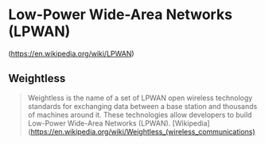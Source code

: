 # Low-Power Wide-Area Networks (LPWAN)

(https://en.wikipedia.org/wiki/LPWAN)

## Weightless

> Weightless is the name of a set of LPWAN open wireless technology standards for exchanging data between a base station and thousands of machines around it. These technologies allow developers to build Low-Power Wide-Area Networks (LPWAN). [Wikipedia](https://en.wikipedia.org/wiki/Weightless_(wireless_communications)